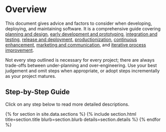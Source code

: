 # Overview

This document gives advice and factors to consider when developing, deploying, and maintaining software. It is a comprehensive guide covering [planning and design](#planning-and-design), [early development and prototyping](#early-development-and-prototyping), [integration and testing](#integration-and-testing), [release and deployment](#release-and-deployment), [productionization](#productionization), [continuous enhancement](#continuous-enhancement), [marketing and communication](#marketing-and-communication), and [iterative process improvement](#beyond-done-iterative-process-improvement).

Not every step outlined is necessary for every project; there are always trade-offs between under-planning and over-engineering. Use your best judgement and omit steps when appropriate, or adopt steps incrementally as your project matures.

## Step-by-Step Guide

Click on any step below to read more detailed descriptions.

{% for section in site.data.sections %}
{% include section.html title=section.title blurb=section.blurb details=section.details %}
{% endfor %}
